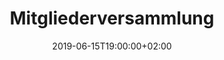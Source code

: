 ---
title: "Mitgliederversammlung"
publishdate: 2019-01-08T08:00:00+01:00
date: 2019-06-15T19:00:00+02:00
location: gleis
draft: false
outputs:
- html
- calendar
---